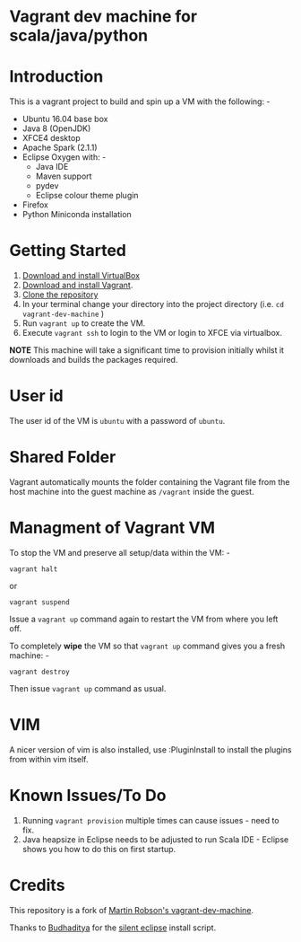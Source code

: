 Vagrant dev machine for scala/java/python
=========================================

# Introduction

This is a vagrant project to build and spin up a VM with the following: -

* Ubuntu 16.04 base box
* Java 8 (OpenJDK)
* XFCE4 desktop
* Apache Spark (2.1.1)
* Eclipse Oxygen with: -
    - Java IDE
    - Maven support
    - pydev
    - Eclipse colour theme plugin
* Firefox
* Python Miniconda installation

# Getting Started

1. [Download and install VirtualBox](https://www.virtualbox.org/wiki/Downloads)
2. [Download and install Vagrant](http://www.vagrantup.com/downloads.html).
3. [Clone the repository](https://github.com/sr-lab/vagrant-dev-machine) 
5. In your terminal change your directory into the project directory (i.e. `cd vagrant-dev-machine` )
6. Run ```vagrant up``` to create the VM.
7. Execute ```vagrant ssh``` to login to the VM or login to XFCE via virtualbox.

 **NOTE** This machine will take a significant time to provision initially whilst it downloads and builds the packages required.

# User id

The user id of the VM is `ubuntu` with a password of `ubuntu`.

# Shared Folder

Vagrant automatically mounts the folder containing the Vagrant file from the host machine into
the guest machine as `/vagrant` inside the guest.


# Managment of Vagrant VM

To stop the VM and preserve all setup/data within the VM: -

```
vagrant halt
```

or

```
vagrant suspend
```

Issue a `vagrant up` command again to restart the VM from where you left off.

To completely **wipe** the VM so that `vagrant up` command gives you a fresh machine: -

```
vagrant destroy
```

Then issue `vagrant up` command as usual.

# VIM

A nicer version of vim is also installed, use :PluginInstall to install the plugins from within vim itself.

# Known Issues/To Do

1. Running `vagrant provision` multiple times can cause issues - need to fix.
2. Java heapsize in Eclipse needs to be adjusted to run Scala IDE - Eclipse shows you how to do this on first startup.

# Credits

This repository is a fork of [Martin Robson's vagrant-dev-machine](https://github.com/martinprobson/vagrant-dev-machine).

Thanks to [Budhaditya](https://github.com/budhash) for the [silent eclipse](https://github.com/budhash/install-eclipse) install script.
